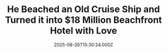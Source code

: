 ---
title: "He Beached an Old Cruise Ship and Turned it into $18 Million Beachfront Hotel with Love"
date: 2025-08-26T15:30:24.000Z
category: Human Kindness
externalLink: "https://www.goodnewsnetwork.org/he-beached-an-old-cruise-ship-and-turned-it-into-18-million-beachfront-hotel-with-love/"
image: ""
excerpt: "It was the oldest passenger ship still floating: he turned it into an unforgettable terrestrial hotel experience. Long since declared unseaworthy, the MV Doulos Phos is now the 5-star Doulos Phos Ship Hotel at the Bintan resort reclamation project in Indonesia. But if you’re imagining the ship to be merely a prop, thank again. Her […] The post He Beached…"
---